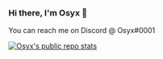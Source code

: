 ### Hi there, I'm Osyx 🐧

You can reach me on Discord @ Osyx#0001

[![Osyx's public repo stats](https://github-readme-stats.vercel.app/api?username=osyx&rank_icon=github)](https://github.com/osyx)
